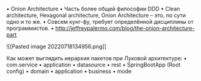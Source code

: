 • Onion Architecture 
• Часть более общей философии DDD 
• Clean architecture, Hexagonal architecture, Onion Architecture – это, по сути одно и то же. 
• Совсем кунг-фу, требует определённой дисциплины от программистов. 
• http://jeffreypalermo.com/blog/the-onion-architecture-part

![[Pasted image 20220718134956.png]]

Как может выглядить иерархия пакетов при Луковой архитектуре:
• com.service 
	• application 
		• datasource 
		• rest 
	• SpringBootApp (Root config)
• domain 
	• application 
	• business
	• mode